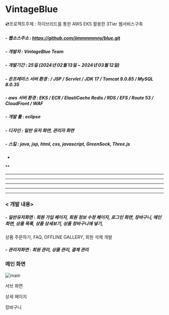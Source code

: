 # VintageBlue

💿프로젝트주제 : 하이브리드를 통한 AWS EKS 활용한 3Tier 웹서비스구축

##### - 웹소스주소 : https://github.com/jimmmmmny/blue.git

##### - 개발자 : VintageBlue Team

##### - 개발기간 :  25일 (2024년 02월 13일 ~ 2024년 03월 12일)

##### - 온프레미스 서버 환경 :  / JSP / Servlet / JDK 17 / Tomcat 9.0.85 / MySQL 8.0.35

##### - aws 서버 환경 : EKS / ECR / ElastiCache Redis / RDS / EFS / Route 53 / CloudFront / WAF

##### - 개발 툴 : eclipse
 
##### - 디자인 : 일반 유저 화면, 관리자 화면 

##### - 스킬 : java, jsp, html, css, javascript, GreenSock, Three.js

*
**
***
****
---
----
-----

### < 개발 내용>

##### - 일반유저화면 : 회원 가입 페이지, 회원 정보 수정 페이지, 로그인 화면, 장바구니, 메인 화면, 상품 목록, 상품 상세보기, 상품 장바구니에 넣기,

상품 주문하기, FAQ, OFFLINE GALLERY, 회원 삭제 개발
##### - 관리자화면 : 회원 관리, 상품 관리, 결제 관리



### 메인 화면
![main](https://github.com/jimmmmmny/blue/assets/154566560/816a34f5-2014-4522-8ac6-ffa0bd6235cd)



서브 화면

상세 페이지

장바구니
